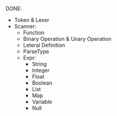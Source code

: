 

DONE:
- Token & Lexer
- Scanner:
    - Function
    - Binary Operation & Unary Operation
    - Leteral Definition
    - ParseType
    - Expr:
        - String
        - Integer
        - Float
        - Boolean
        - List
        - Map
        - Variable
        - Null